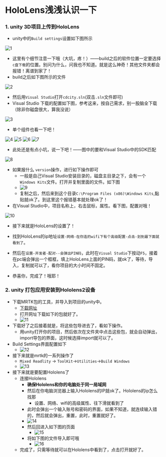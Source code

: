 # HoloLens浅浅认识一下

### 1. unity  3D项目上传到HoloLens

+ unity中的`Build settings`设置如下图所示

![1](./src/1.png)

+ 这里有个细节注意一下哦（大坑，疼！）——build之后的软件位置一定要选择`c盘下载`的位置。别问为什么，问我也不知道。就是这么神奇！其他文件夹都会报错！离谱到家了！
+ build之后如下图所示的文件

![2](./src/2.png)

+ 然后用`Visual Studio`打开`cdcity.sln`(双击`.sln`文件即可)
+ Visual Studio 下载的配置如下图，参考这来，按自己需求，别一股脑全下载（除非你磁盘很大，算我没说）

![3](./src/3.png)

+ 单个组件也看一下吧！

![4](./src/4.png)
![5](./src/5.png)
![6](./src/6.png)
![7](./src/7.png)

+ 此处还是有点小坑，说一下吧！——图中的要和Visual Studio中的SDK匹配

![8](./src/8.png)

+ 如果报什么 `version`操作，进行如下操作即可
  + 一般是自己Visual Studio安装目录的，磁盘主目录之下，会有一个`Windows Kits`文件。打开并复制里面的文件。如下图
  + ![9](./src/9.png)
  + 复制之后，然后来到这个目录`C:\Program Files (x86)\Windows Kits`,黏贴就ok了。到这里这个报错基本就处理ok了！
+ 在Visual Studio中，项目名称上，右击鼠标，属性。看下图，配置对哦！

![10](./src/10.png)

+ 接下来就是HoloLens的设置了！
+ 找到HoloLens的ip地址`设置-网络-在你连的wifi下有个高级配置-点击-划到最下面就看到了`。
+ 然后在`设置-开发者-配对--会弹出PIN码`，此时在`Visual Studio`下按动`F5`，接着在pc端会弹出一个框框，填上HoloLens上面的PIN码，就ok了，等待，导入，复制就可以了，看你项目的大小时间不固定。

+ 恭喜你，完成了！哦耶！

### 2. unity 打包应用安装到Hololens2设备

+ 下载MRTK包的工具，并导入到项目的unity中。
  + [下载网址](https://github.com/Microsoft/MixedRealityToolkit-Unity/releases)
  + 打开网址下载如下的包就好了。
  + ![11](./src/11.png)
+ 下载好了之后接着就是，将这些包导进去了，看如下操作。
  + 用unity打开你的项目，然后依次在文件夹中点击这些包，就会自动弹出，import导包的界面，这时候选择import就可以了。
+ Build Settings界面配置如下
  + ![12](./src/12.png)
+ 接下来就是mrtk的一系列操作了
  + `Mixed Readlity` -> `ToolKit`->`Utilities`->`Build Windows`
  + ![13](./src/13.png)
+ 接下来就是要配置Hololens了
  + 连接Hololens
    + **确保Hololens和你的电脑处于同一局域网**
    + 然后在你电脑浏览器上输入Hololens的IP就ok了。Hololens的ip怎么找那
      + 设置、网络、wifi的高级属性、往下滑就看到了
    + 此时会弹出一个输入账号和密码的界面，如果不知道，就连续输入错的，然后就会弹出，重置，此时，重置就好了。
    + ![14](./src/14.png)
    + 然后回进入如下图的页面
      + ![15](./src/15.png)
    + 将如下图的文件导入即可哦
      + ![16](./src/16.png)
  + 完成了，只需等待就可以在Hololens中看到了，点击打开就好了。